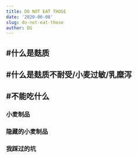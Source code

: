 ```yaml
---
title: DO NOT EAT THOSE
date: '2020-06-08'
slug: do-not-eat-those
author: DG
---
```

## #什么是麸质
## #什么是麸质不耐受/小麦过敏/乳糜泻
## #不能吃什么
### 小麦制品
### 隐藏的小麦制品
### 我踩过的坑
